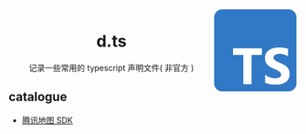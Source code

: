 <img src="/assets/typescript.png" width="144" height="144" alt="logo" align="right" />

<div align="center">
  <h1>d.ts</h1>
  <div>记录一些常用的 typescript 声明文件( 非官方 )</div>
</div>

## catalogue

- [腾讯地图 SDK](./qq-map-gl)
